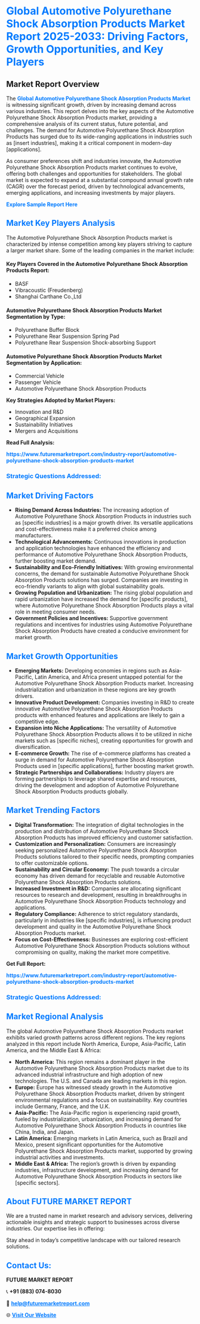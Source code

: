 <h1 style="color: #007BFF;">Global Automotive Polyurethane Shock Absorption Products Market Report 2025-2033: Driving Factors, Growth Opportunities, and Key Players</h1>

<section id="overview">
<h2>Market Report Overview</h2>
<p>The <a href="https://www.futuremarketreport.com/industry-report/automotive-polyurethane-shock-absorption-products-market" style="color: #007BFF; text-decoration: none;"><strong>Global Automotive Polyurethane Shock Absorption Products Market</strong></a> is witnessing significant growth, driven by increasing demand across various industries. This report delves into the key aspects of the Automotive Polyurethane Shock Absorption Products market, providing a comprehensive analysis of its current status, future potential, and challenges. The demand for Automotive Polyurethane Shock Absorption Products has surged due to its wide-ranging applications in industries such as [insert industries], making it a critical component in modern-day [applications].</p>
<p>As consumer preferences shift and industries innovate, the Automotive Polyurethane Shock Absorption Products market continues to evolve, offering both challenges and opportunities for stakeholders. The global market is expected to expand at a substantial compound annual growth rate (CAGR) over the forecast period, driven by technological advancements, emerging applications, and increasing investments by major players.</p>
</section>

<section id="overview">
<p><a href="https://www.futuremarketreport.com/request-sample/reportId=126567" style="color: #007BFF; text-decoration: none;"><strong>Explore Sample Report Here</strong></a></p>
</section>

<section id="key-players">
<h2 style="color: #007BFF;">Market Key Players Analysis</h2>
<p>The Automotive Polyurethane Shock Absorption Products market is characterized by intense competition among key players striving to capture a larger market share. Some of the leading companies in the market include:</p>
<h4>Key Players Covered in the Automotive Polyurethane Shock Absorption Products Report:</h4>
<ul><li>BASF</li><li>Vibracoustic (Freudenberg)</li><li>Shanghai Carthane Co.,Ltd</li></ul>
<h4>Automotive Polyurethane Shock Absorption Products Market Segmentation by Type:</h4>
<ul><li>Polyurethane Buffer Block</li><li>Polyurethane Rear Suspension Spring Pad</li><li>Polyurethane Rear Suspension Shock-absorbing Support</li></ul>

<h4>Automotive Polyurethane Shock Absorption Products Market Segmentation by Application:</h4>
<ul><li>Commercial Vehicle</li><li>Passenger Vehicle</li><li>Automotive Polyurethane Shock Absorption Products</li></ul>
<p><strong>Key Strategies Adopted by Market Players:</strong></p>
<ul>
<li>Innovation and R&D</li>
<li>Geographical Expansion</li>
<li>Sustainability Initiatives</li>
<li>Mergers and Acquisitions</li>
</ul>
</section>

<section>
<p><strong>Read Full Analysis: </strong></p><a href="https://www.futuremarketreport.com/industry-report/automotive-polyurethane-shock-absorption-products-market" style="color: #007BFF; text-decoration: none;"><strong>https://www.futuremarketreport.com/industry-report/automotive-polyurethane-shock-absorption-products-market</strong></a>
<h3 style="color: #007BFF;">Strategic Questions Addressed:</h3>
</section>

<section id="driving-factors">
<h2 style="color: #007BFF;">Market Driving Factors</h2>
<ul>
<li><strong>Rising Demand Across Industries:</strong> The increasing adoption of Automotive Polyurethane Shock Absorption Products in industries such as [specific industries] is a major growth driver. Its versatile applications and cost-effectiveness make it a preferred choice among manufacturers.</li>
<li><strong>Technological Advancements:</strong> Continuous innovations in production and application technologies have enhanced the efficiency and performance of Automotive Polyurethane Shock Absorption Products, further boosting market demand.</li>
<li><strong>Sustainability and Eco-Friendly Initiatives:</strong> With growing environmental concerns, the demand for sustainable Automotive Polyurethane Shock Absorption Products solutions has surged. Companies are investing in eco-friendly variants to align with global sustainability goals.</li>
<li><strong>Growing Population and Urbanization:</strong> The rising global population and rapid urbanization have increased the demand for [specific products], where Automotive Polyurethane Shock Absorption Products plays a vital role in meeting consumer needs.</li>
<li><strong>Government Policies and Incentives:</strong> Supportive government regulations and incentives for industries using Automotive Polyurethane Shock Absorption Products have created a conducive environment for market growth.</li>
</ul>
</section>

<section id="growth-opportunities">
<h2 style="color: #007BFF;">Market Growth Opportunities</h2>
<ul>
<li><strong>Emerging Markets:</strong> Developing economies in regions such as Asia-Pacific, Latin America, and Africa present untapped potential for the Automotive Polyurethane Shock Absorption Products market. Increasing industrialization and urbanization in these regions are key growth drivers.</li>
<li><strong>Innovative Product Development:</strong> Companies investing in R&D to create innovative Automotive Polyurethane Shock Absorption Products products with enhanced features and applications are likely to gain a competitive edge.</li>
<li><strong>Expansion into Niche Applications:</strong> The versatility of Automotive Polyurethane Shock Absorption Products allows it to be utilized in niche markets such as [specific niches], creating opportunities for growth and diversification.</li>
<li><strong>E-commerce Growth:</strong> The rise of e-commerce platforms has created a surge in demand for Automotive Polyurethane Shock Absorption Products used in [specific applications], further boosting market growth.</li>
<li><strong>Strategic Partnerships and Collaborations:</strong> Industry players are forming partnerships to leverage shared expertise and resources, driving the development and adoption of Automotive Polyurethane Shock Absorption Products products globally.</li>
</ul>
</section>

<section id="trending-factors">
<h2 style="color: #007BFF;">Market Trending Factors</h2>
<ul>
<li><strong>Digital Transformation:</strong> The integration of digital technologies in the production and distribution of Automotive Polyurethane Shock Absorption Products has improved efficiency and customer satisfaction.</li>
<li><strong>Customization and Personalization:</strong> Consumers are increasingly seeking personalized Automotive Polyurethane Shock Absorption Products solutions tailored to their specific needs, prompting companies to offer customizable options.</li>
<li><strong>Sustainability and Circular Economy:</strong> The push towards a circular economy has driven demand for recyclable and reusable Automotive Polyurethane Shock Absorption Products solutions.</li>
<li><strong>Increased Investment in R&D:</strong> Companies are allocating significant resources to research and development, resulting in breakthroughs in Automotive Polyurethane Shock Absorption Products technology and applications.</li>
<li><strong>Regulatory Compliance:</strong> Adherence to strict regulatory standards, particularly in industries like [specific industries], is influencing product development and quality in the Automotive Polyurethane Shock Absorption Products market.</li>
<li><strong>Focus on Cost-Effectiveness:</strong> Businesses are exploring cost-efficient Automotive Polyurethane Shock Absorption Products solutions without compromising on quality, making the market more competitive.</li>
</ul>
</section>

<section>
<p><strong>Get Full Report: </strong></p><a href="https://www.futuremarketreport.com/industry-report/automotive-polyurethane-shock-absorption-products-market" style="color: #007BFF; text-decoration: none;"><strong>https://www.futuremarketreport.com/industry-report/automotive-polyurethane-shock-absorption-products-market</strong></a>
<h3 style="color: #007BFF;">Strategic Questions Addressed:</h3>
</section>


<section id="regional-analysis">
<h2 style="color: #007BFF;">Market Regional Analysis</h2>
<p>The global Automotive Polyurethane Shock Absorption Products market exhibits varied growth patterns across different regions. The key regions analyzed in this report include North America, Europe, Asia-Pacific, Latin America, and the Middle East & Africa:</p>
<ul>
<li><strong>North America:</strong> This region remains a dominant player in the Automotive Polyurethane Shock Absorption Products market due to its advanced industrial infrastructure and high adoption of new technologies. The U.S. and Canada are leading markets in this region.</li>
<li><strong>Europe:</strong> Europe has witnessed steady growth in the Automotive Polyurethane Shock Absorption Products market, driven by stringent environmental regulations and a focus on sustainability. Key countries include Germany, France, and the U.K.</li>
<li><strong>Asia-Pacific:</strong> The Asia-Pacific region is experiencing rapid growth, fueled by industrialization, urbanization, and increasing demand for Automotive Polyurethane Shock Absorption Products in countries like China, India, and Japan.</li>
<li><strong>Latin America:</strong> Emerging markets in Latin America, such as Brazil and Mexico, present significant opportunities for the Automotive Polyurethane Shock Absorption Products market, supported by growing industrial activities and investments.</li>
<li><strong>Middle East & Africa:</strong> The region’s growth is driven by expanding industries, infrastructure development, and increasing demand for Automotive Polyurethane Shock Absorption Products in sectors like [specific sectors].</li>
</ul>
</section>

<footer>
<h2 style="color: #007BFF;">About FUTURE MARKET REPORT</h2>
<p>We are a trusted name in market research and advisory services, delivering actionable insights and strategic support to businesses across diverse industries. Our expertise lies in offering:</p>

<p>Stay ahead in today’s competitive landscape with our tailored research solutions.</p>

<h2 style="color: #007BFF;">Contact Us:</h2>
<p><strong>FUTURE MARKET REPORT</strong></p>
<p>📞 <strong>+91 (883) 074-8030</strong></p>
<p>📧 <strong><a href="mailto:help@futuremarketreport.com" style="color: #007BFF;">help@futuremarketreport.com</a></strong></p>
<p>🌐 <strong><a href="https://www.futuremarketreport.com/" style="color: #007BFF;">Visit Our Website</a></strong></p>
</footer>